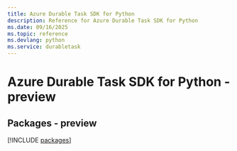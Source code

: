 ```yaml
---
title: Azure Durable Task SDK for Python
description: Reference for Azure Durable Task SDK for Python
ms.date: 09/16/2025
ms.topic: reference
ms.devlang: python
ms.service: durabletask
---
```

# Azure Durable Task SDK for Python - preview
## Packages - preview
[!INCLUDE [packages](durable-task-index.md)]